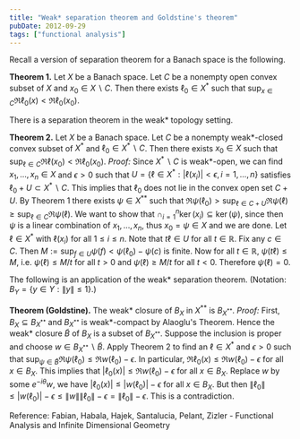 ```yaml
---
title: "Weak* separation theorem and Goldstine's theorem"
pubDate: 2012-09-29
tags: ["functional analysis"]
---
```


Recall a version of separation theorem for a Banach space is the following.

**Theorem 1.** Let $X$ be a Banach space. Let $C$ be a nonempty open convex subset of $X$ and $x_0 \in X \backslash C$. Then there exists $\ell_0 \in X^*$ such that $\sup_{x \in C} \Re \ell_0(x) < \Re \ell_0(x_0)$.

There is a separation theorem in the weak* topology setting.

**Theorem 2.** Let $X$ be a Banach space. Let $C$ be a nonempty weak*-closed convex subset of $X^*$ and $\ell_0 \in X^* \backslash C$. Then there exists $x_0 \in X$ such that $\sup_{\ell \in C} \Re \ell(x_0) < \Re \ell_0(x_0)$.
_Proof:_ Since $X^* \backslash C$ is weak*-open, we can find $x_1, \ldots, x_n \in X$ and $\epsilon > 0$ such that $U = \{\ell \in X^* : |\ell(x_i)| < \epsilon, i = 1, \ldots, n\}$ satisfies $\ell_0 + U \subset X^* \backslash C$. This implies that $\ell_0$ does not lie in the convex open set $C + U$. By Theorem 1 there exists $\psi \in X^{**}$ such that $\Re \psi(\ell_0) > \sup_{\ell \in C + U} \Re \psi(\ell) \geq \sup_{\ell \in C} \Re \psi(\ell)$. We want to show that $\cap_{i = 1}^n \ker(x_i) \subseteq \ker(\psi)$, since then $\psi$ is a linear combination of $x_1, \ldots, x_n$, thus $x_0 = \psi \in X$ and we are done. Let $\ell \in X^*$ with $\ell(x_i)$ for all $1 \leq i \leq n$. Note that $t\ell \in U$ for all $t \in \mathbb{R}$. Fix any $c \in C$. Then $M := \sup_{f \in U} \psi(f) < \psi(\ell_0) - \psi(c)$ is finite. Now for all $t \in \mathbb{R}$, $\psi(t\ell) \leq M$, i.e. $\psi(\ell) \leq M/t$ for all $t > 0$ and $\psi(\ell) \geq M/t$ for all $t < 0$. Therefore $\psi(\ell) = 0$.

The following is an application of the weak* separation theorem. (Notation: $B_Y = \{y \in Y: \|y\| \leq 1\}$.)

**Theorem (Goldstine).** The weak* closure of $B_X$ in $X^{**}$ is $B_{X^{**}}$.
_Proof:_ First, $B_X \subseteq B_{X^{**}}$ and $B_{X^{**}}$ is weak*-compact by Alaoglu's Theorem. Hence the weak* closure $\tilde{B}$ of $B_X$ is a subset of $B_{X^{**}}$. Suppose the inclusion is proper and choose $w \in B_{X^{**}} \backslash \tilde{B}$. Apply Theorem 2 to find an $\ell \in X^*$ and $\epsilon > 0$ such that $\sup_{\psi \in \tilde{B}} \Re \psi(\ell_0) \leq \Re w(\ell_0) - \epsilon$. In particular, $\Re \ell_0(x) \leq \Re w(\ell_0) - \epsilon$ for all $x \in B_X$. This implies that $|\ell_0(x)| \leq \Re w(\ell_0) - \epsilon$ for all $x \in B_X$. Replace $w$ by some $e^{-i\theta}w$, we have $|\ell_0(x)| \leq |w(\ell_0)| - \epsilon$ for all $x \in B_X$. But then $\|\ell_0\| \leq |w(\ell_0)| - \epsilon \leq \|w\|\|\ell_0\| - \epsilon = \|\ell_0\| - \epsilon$. This is a contradiction.

Reference:
Fabian, Habala, Hajek,  Santalucia, Pelant, Zizler - Functional Analysis and Infinite Dimensional Geometry